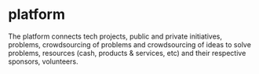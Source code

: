 # platform
The platform connects tech projects, public and private initiatives, problems, crowdsourcing of   problems and crowdsourcing of ideas to solve problems, resources (cash, products &amp; services, etc)   and their respective sponsors, volunteers.
